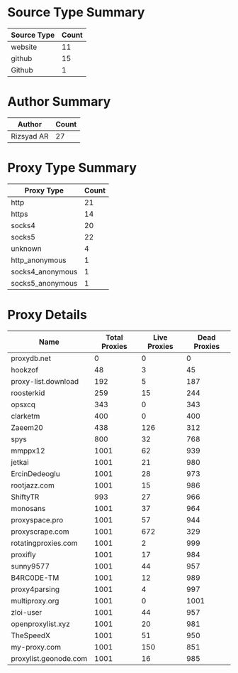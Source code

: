 # Source Type Summary

| Source Type | Count |
|-------------|-------|
| website | 11 |
| github | 15 |
| Github | 1 |


# Author Summary

| Author | Count |
|--------|-------|
| Rizsyad AR | 27 |


# Proxy Type Summary

| Proxy Type | Count |
|------------|-------|
| http | 21 |
| https | 14 |
| socks4 | 20 |
| socks5 | 22 |
| unknown | 4 |
| http_anonymous | 1 |
| socks4_anonymous | 1 |
| socks5_anonymous | 1 |


# Proxy Details

| Name | Total Proxies | Live Proxies | Dead Proxies |
|------|---------------|--------------|---------------|
| proxydb.net | 0 | 0 | 0 |
| hookzof | 48 | 3 | 45 |
| proxy-list.download | 192 | 5 | 187 |
| roosterkid | 259 | 15 | 244 |
| opsxcq | 343 | 0 | 343 |
| clarketm | 400 | 0 | 400 |
| Zaeem20 | 438 | 126 | 312 |
| spys | 800 | 32 | 768 |
| mmppx12 | 1001 | 62 | 939 |
| jetkai | 1001 | 21 | 980 |
| ErcinDedeoglu | 1001 | 28 | 973 |
| rootjazz.com | 1001 | 15 | 986 |
| ShiftyTR | 993 | 27 | 966 |
| monosans | 1001 | 37 | 964 |
| proxyspace.pro | 1001 | 57 | 944 |
| proxyscrape.com | 1001 | 672 | 329 |
| rotatingproxies.com | 1001 | 2 | 999 |
| proxifly | 1001 | 17 | 984 |
| sunny9577 | 1001 | 44 | 957 |
| B4RC0DE-TM | 1001 | 12 | 989 |
| proxy4parsing | 1001 | 4 | 997 |
| multiproxy.org | 1001 | 0 | 1001 |
| zloi-user | 1001 | 44 | 957 |
| openproxylist.xyz | 1001 | 20 | 981 |
| TheSpeedX | 1001 | 51 | 950 |
| my-proxy.com | 1001 | 150 | 851 |
| proxylist.geonode.com | 1001 | 16 | 985 |

